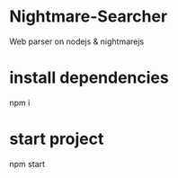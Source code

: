 # Nightmare-Searcher
Web parser on nodejs &amp; nightmarejs

# install dependencies

npm i

# start project

npm start
